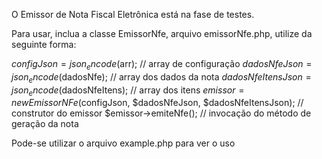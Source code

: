 O Emissor de Nota Fiscal Eletrônica está na fase de testes.

Para usar, inclua a classe EmissorNfe, arquivo emissorNfe.php, utilize da seguinte forma:

$configJson = json_encode($arr); // array de configuração 
$dadosNfeJson = json_encode($dadosNfe); // array dos dados da nota
$dadosNfeItensJson = json_encode($dadosNfeItens); // array dos itens
$emissor = new EmissorNFe($configJson, $dadosNfeJson, $dadosNfeItensJson); // construtor do emissor
$emissor->emiteNfe(); // invocação do método de geração da nota

Pode-se utilizar o arquivo example.php para ver o uso

